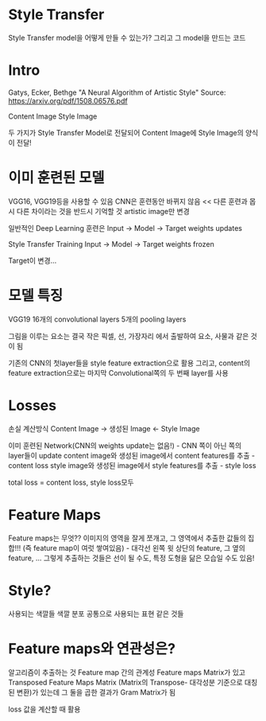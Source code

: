 # Style Transfer

Style Transfer model을 어떻게 만들 수 있는가?
그리고 그 model을 만드는 코드


# Intro
Gatys, Ecker, Bethge "A Neural Algorithm of Artistic Style"
Source: https://arxiv.org/pdf/1508.06576.pdf

Content Image 
Style Image

두 가지가
Style Transfer Model로 전달되어
Content Image에 Style Image의 양식이 전달!

# 이미 훈련된 모델
VGG16, VGG19등을 사용할 수 있음
CNN은 훈련동안 바뀌지 않음 << 다른 훈련과 몹시 다른 차이라는 것을 반드시 기억할 것
artistic image만 변경


일반적인 Deep Learning 훈련은
Input -> Model -> Target
        weights updates

Style Transfer Training
Input -> Model -> Target
        weights frozen

Target이 변경...

# 모델 특징
VGG19
16개의 convolutional layers
5개의 pooling layers

그림을 이루는 요소는 결국 작은 픽셀, 선, 가장자리 에서 출발하여 요소, 사물과 같은 것이 됨

기존의 CNN의 첫layer들을 style feature extraction으로 활용
그리고, content의 feature extraction으로는 마지막 Convolutional쪽의 두 번째 layer를 사용

# Losses
손실 계산방식
Content Image -> 생성된 Image <- Style Image

이미 훈련된 Network(CNN의 weights update는 없음!) - CNN 쪽이 아닌 쪽의 layer들이 update
content image와 생성된 image에서
content features를 추출 - content loss
style image와 생성된 image에서
style features를 추출 - style loss

total loss = content loss, style loss모두

# Feature Maps
Feature maps는 무엇??
이미지의 영역을 잘게 쪼개고, 그 영역에서 추출한 값들의 집합!!! (즉 feature map이 여럿 쌓여있음) - 대각선 왼쪽 윗 상단의 feature, 그 옆의 feature, ...
그렇게 추출하는 것들은 선이 될 수도, 특정 도형을 닮은 모습일 수도 있음!

# Style?
사용되는 색깔들
색깔 분포
공통으로 사용되는 표현 같은 것들

# Feature maps와 연관성은?
알고리즘이 추출하는 것
Feature map 간의 관계성
Feature maps Matrix가 있고
Transposed Feature Maps Matrix (Matrix의 Transpose- 대각성분 기준으로 대칭된 변환)가 있는데
그 둘을 곱한 결과가 Gram Matrix가 됨

loss 값을 계산할 때 활용
